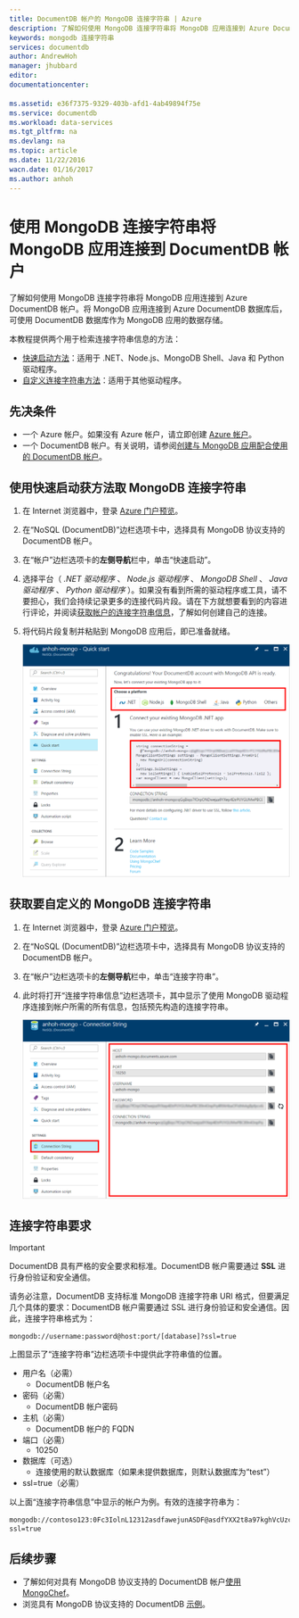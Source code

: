 ```yaml
---
title: DocumentDB 帐户的 MongoDB 连接字符串 | Azure
description: 了解如何使用 MongoDB 连接字符串将 MongoDB 应用连接到 Azure DocumentDB 帐户。
keywords: mongodb 连接字符串
services: documentdb
author: AndrewHoh
manager: jhubbard
editor: 
documentationcenter: 

ms.assetid: e36f7375-9329-403b-afd1-4ab49894f75e
ms.service: documentdb
ms.workload: data-services
ms.tgt_pltfrm: na
ms.devlang: na
ms.topic: article
ms.date: 11/22/2016
wacn.date: 01/16/2017
ms.author: anhoh
---
```


# 使用 MongoDB 连接字符串将 MongoDB 应用连接到 DocumentDB 帐户
了解如何使用 MongoDB 连接字符串将 MongoDB 应用连接到 Azure DocumentDB 帐户。将 MongoDB 应用连接到 Azure DocumentDB 数据库后，可使用 DocumentDB 数据库作为 MongoDB 应用的数据存储。

本教程提供两个用于检索连接字符串信息的方法：

- [快速启动方法](#QuickStartConnection)：适用于 .NET、Node.js、MongoDB Shell、Java 和 Python 驱动程序。
- [自定义连接字符串方法](#GetCustomConnection)：适用于其他驱动程序。

## 先决条件

- 一个 Azure 帐户。如果没有 Azure 帐户，请立即创建 [Azure 帐户](https://www.azure.cn/pricing/1rmb-trial/)。
- 一个 DocumentDB 帐户。有关说明，请参阅[创建与 MongoDB 应用配合使用的 DocumentDB 帐户](./documentdb-create-mongodb-account.md)。

## <a id="QuickStartConnection"></a>使用快速启动获方法取 MongoDB 连接字符串
1. 在 Internet 浏览器中，登录 [Azure 门户预览](https://portal.azure.cn)。
2. 在“NoSQL \(DocumentDB\)”边栏选项卡中，选择具有 MongoDB 协议支持的 DocumentDB 帐户。
3. 在“帐户”边栏选项卡的**左侧导航**栏中，单击“快速启动”。
4. 选择平台（ *.NET 驱动程序* 、 *Node.js 驱动程序* 、 *MongoDB Shell* 、 *Java 驱动程序* 、 *Python 驱动程序* ）。如果没有看到所需的驱动程序或工具，请不要担心，我们会持续记录更多的连接代码片段。请在下方就想要看到的内容进行评论，并阅读[获取帐户的连接字符串信息](#GetCustomConnection)，了解如何创建自己的连接。
5. 将代码片段复制并粘贴到 MongoDB 应用后，即已准备就绪。

    ![“快速启动”边栏选项卡的屏幕截图](./media/documentdb-connect-mongodb-account/QuickStartBlade.png)  

## <a id="GetCustomConnection" name="a-idgetcustomconnectiona-get-the-mongodb-connection-string-to-customize"></a>获取要自定义的 MongoDB 连接字符串
1. 在 Internet 浏览器中，登录 [Azure 门户预览](https://portal.azure.cn)。
2. 在“NoSQL \(DocumentDB\)”边栏选项卡中，选择具有 MongoDB 协议支持的 DocumentDB 帐户。
3. 在“帐户”边栏选项卡的**左侧导航**栏中，单击“连接字符串”。
4. 此时将打开“连接字符串信息”边栏选项卡，其中显示了使用 MongoDB 驱动程序连接到帐户所需的所有信息，包括预先构造的连接字符串。

    ![连接字符串边栏选项卡的屏幕截图](./media/documentdb-connect-mongodb-account/ConnectionStringBlade.png)

## <a name="connection-string-requirements"></a> 连接字符串要求
> [!IMPORTANT]
DocumentDB 具有严格的安全要求和标准。DocumentDB 帐户需要通过 **SSL** 进行身份验证和安全通信。
>
>

请务必注意，DocumentDB 支持标准 MongoDB 连接字符串 URI 格式，但要满足几个具体的要求：DocumentDB 帐户需要通过 SSL 进行身份验证和安全通信。因此，连接字符串格式为：

    mongodb://username:password@host:port/[database]?ssl=true

上图显示了“连接字符串”边栏选项卡中提供此字符串值的位置。

- 用户名（必需）
  - DocumentDB 帐户名
- 密码（必需）
  - DocumentDB 帐户密码
- 主机（必需）
  - DocumentDB 帐户的 FQDN
- 端口（必需）
  - 10250
- 数据库（可选）
  - 连接使用的默认数据库（如果未提供数据库，则默认数据库为“test”）
- ssl=true（必需）

以上面“连接字符串信息”中显示的帐户为例。有效的连接字符串为：

    mongodb://contoso123:0Fc3IolnL12312asdfawejunASDF@asdfYXX2t8a97kghVcUzcDv98hawelufhawefafnoQRGwNj2nMPL1Y9qsIr9Srdw==@anhohmongo.documents.azure.com:10250/mydatabase?ssl=true

## 后续步骤
- 了解如何对具有 MongoDB 协议支持的 DocumentDB 帐户[使用 MongoChef](./documentdb-mongodb-mongochef.md)。
- 浏览具有 MongoDB 协议支持的 DocumentDB [示例](./documentdb-mongodb-samples.md)。

<!---HONumber=Mooncake_0109_2017-->
